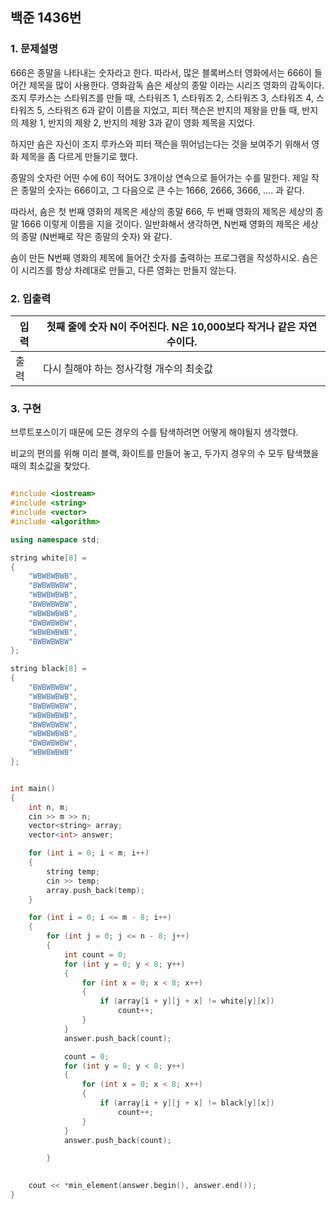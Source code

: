 
## 백준 1436번 
### 1. 문제설명
 
666은 종말을 나타내는 숫자라고 한다. 따라서, 많은 블록버스터 영화에서는 666이 들어간 제목을 많이 사용한다. 영화감독 숌은 세상의 종말 이라는 시리즈 영화의 감독이다. 조지 루카스는 스타워즈를 만들 때, 스타워즈 1, 스타워즈 2, 스타워즈 3, 스타워즈 4, 스타워즈 5, 스타워즈 6과 같이 이름을 지었고, 피터 잭슨은 반지의 제왕을 만들 때, 반지의 제왕 1, 반지의 제왕 2, 반지의 제왕 3과 같이 영화 제목을 지었다.

하지만 숌은 자신이 조지 루카스와 피터 잭슨을 뛰어넘는다는 것을 보여주기 위해서 영화 제목을 좀 다르게 만들기로 했다.

종말의 숫자란 어떤 수에 6이 적어도 3개이상 연속으로 들어가는 수를 말한다. 제일 작은 종말의 숫자는 666이고, 그 다음으로 큰 수는 1666, 2666, 3666, .... 과 같다.

따라서, 숌은 첫 번째 영화의 제목은 세상의 종말 666, 두 번째 영화의 제목은 세상의 종말 1666 이렇게 이름을 지을 것이다. 일반화해서 생각하면, N번째 영화의 제목은 세상의 종말 (N번째로 작은 종말의 숫자) 와 같다.

숌이 만든 N번째 영화의 제목에 들어간 숫자를 출력하는 프로그램을 작성하시오. 숌은 이 시리즈를 항상 차례대로 만들고, 다른 영화는 만들지 않는다.

### 2. 입출력

|입력| 첫째 줄에 숫자 N이 주어진다. N은 10,000보다 작거나 같은 자연수이다.
|---|---|
| 출력| 다시 칠해야 하는 정사각형 개수의 최솟값|


### 3. 구현

브루트포스이기 때문에 모든 경우의 수를 탐색하려면 어떻게 해야될지 생각했다.

비교의 편의를 위해 미리 블랙, 화이트를 만들어 놓고, 두가지 경우의 수 모두 탐색했을 때의 최소값을 찾았다.

```cpp

#include <iostream>
#include <string>
#include <vector>
#include <algorithm>

using namespace std;

string white[8] =
{
	"WBWBWBWB",
	"BWBWBWBW",
	"WBWBWBWB",
	"BWBWBWBW",
	"WBWBWBWB",
	"BWBWBWBW",
	"WBWBWBWB",
	"BWBWBWBW"
};

string black[8] =
{
	"BWBWBWBW",
	"WBWBWBWB",
	"BWBWBWBW",
	"WBWBWBWB",
	"BWBWBWBW",
	"WBWBWBWB",
	"BWBWBWBW",
	"WBWBWBWB"
};


int main()
{
	int n, m;
	cin >> m >> n;
	vector<string> array;
	vector<int> answer;

	for (int i = 0; i < m; i++)
	{
		string temp;
		cin >> temp;
		array.push_back(temp);
	}

	for (int i = 0; i <= m - 8; i++)
	{
		for (int j = 0; j <= n - 8; j++)
		{
			int count = 0;
			for (int y = 0; y < 8; y++)
			{
				for (int x = 0; x < 8; x++)
				{
					if (array[i + y][j + x] != white[y][x])
						count++;
				}
			}
			answer.push_back(count);

			count = 0;
			for (int y = 0; y < 8; y++)
			{
				for (int x = 0; x < 8; x++)
				{
					if (array[i + y][j + x] != black[y][x])
						count++;
				}
			}
			answer.push_back(count);

		}
	

	cout << *min_element(answer.begin(), answer.end());
}


```




<!--stackedit_data:
eyJoaXN0b3J5IjpbLTE1MDA5NDg5MDhdfQ==
-->
